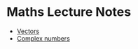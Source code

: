 # Maths Lecture Notes
- [Vectors](./y1/michaelmas/vectors.typ)
- [Complex numbers](./y1/michaelmas/complex-numbers.typ)
